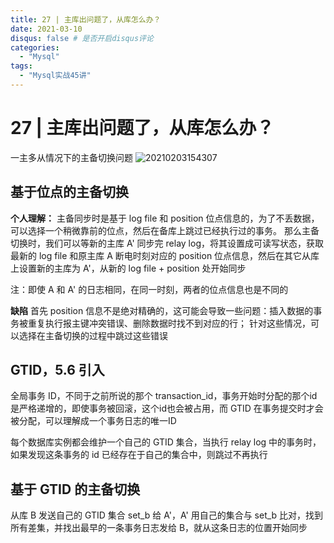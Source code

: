 ```yaml
---
title: 27 | 主库出问题了，从库怎么办？
date: 2021-03-10
disqus: false # 是否开启disqus评论
categories:
  - "Mysql"
tags:
  - "Mysql实战45讲"
---
```


<!--more-->

# 27 | 主库出问题了，从库怎么办？
一主多从情况下的主备切换问题
![20210203154307](http://pic.zero-tt.top/note/20210203154307.png)

## 基于位点的主备切换
**个人理解：**
主备同步时是基于 log file 和 position 位点信息的，为了不丢数据，可以选择一个稍微靠前的位点，然后在备库上跳过已经执行过的事务。
那么主备切换时，我们可以等新的主库 A' 同步完 relay log，将其设置成可读写状态，获取最新的 log file 和原主库 A 断电时刻对应的 position 位点信息，然后在其它从库上设置新的主库为 A'，从新的 log file + position 处开始同步

注：即使 A 和 A' 的日志相同，在同一时刻，两者的位点信息也是不同的

**缺陷**
首先 position 信息不是绝对精确的，这可能会导致一些问题：插入数据的事务被重复执行报主键冲突错误、删除数据时找不到对应的行；
针对这些情况，可以选择在主备切换的过程中跳过这些错误

## GTID，5.6 引入
全局事务 ID，不同于之前所说的那个 transaction_id，事务开始时分配的那个id是严格递增的，即使事务被回滚，这个id也会被占用，而 GTID 在事务提交时才会被分配，可以理解成一个事务日志的唯一ID

每个数据库实例都会维护一个自己的 GTID 集合，当执行 relay log 中的事务时，如果发现这条事务的 id 已经存在于自己的集合中，则跳过不再执行

## 基于 GTID 的主备切换
从库 B 发送自己的 GTID 集合 set_b
给 A'，A' 用自己的集合与 set_b 比对，找到所有差集，并找出最早的一条事务日志发给 B，就从这条日志的位置开始同步
